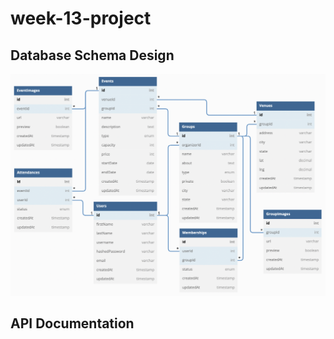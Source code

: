 # week-13-project

## Database Schema Design

![db-schema]

[db-schema]: images/meetup_dbdiagram.png

## API Documentation
